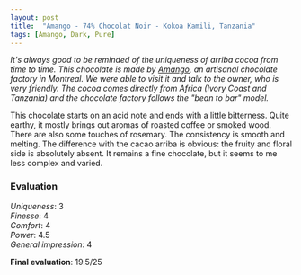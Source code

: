 ```yaml
---
layout: post
title:  "Amango - 74% Chocolat Noir - Kokoa Kamili, Tanzania"
tags: [Amango, Dark, Pure] 
---
```


_It's always good to be reminded of the uniqueness of arriba cocoa from time to time.
This chocolate is made by [Amango](https://www.amangocacao.com/), an artisanal chocolate factory in Montreal. We were able to visit it and talk to the owner, who is very friendly. The cocoa comes directly from Africa (Ivory Coast and Tanzania) and the chocolate factory follows the "bean to bar" model._

This chocolate starts on an acid note and ends with a little bitterness. Quite earthy, it mostly brings out aromas of roasted coffee or smoked wood. There are also some touches of rosemary. The consistency is smooth and melting. 
The difference with the cacao arriba is obvious: the fruity and floral side is absolutely absent. It remains a fine chocolate, but it seems to me less complex and varied.


### Evaluation

_Uniqueness_: 3  
_Finesse_: 4  
_Comfort_: 4  
_Power_: 4.5  
_General impression_: 4

**Final evaluation**: 19.5/25